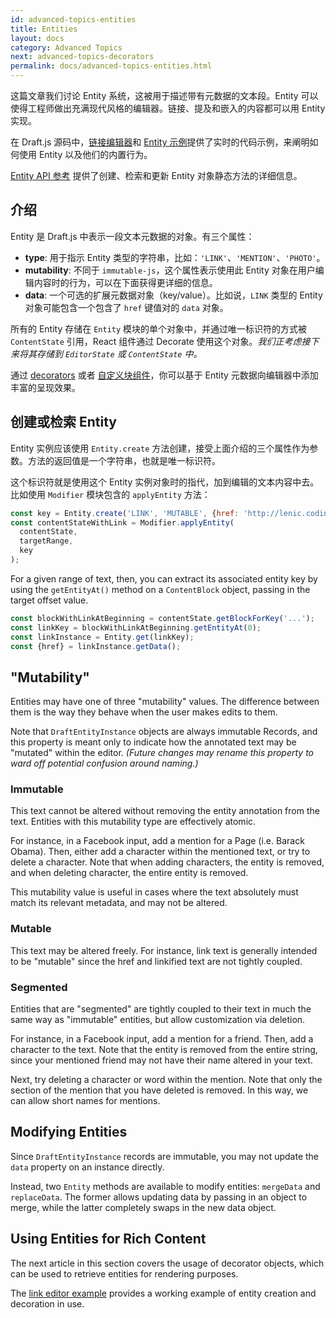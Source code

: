 ```yaml
---
id: advanced-topics-entities
title: Entities
layout: docs
category: Advanced Topics
next: advanced-topics-decorators
permalink: docs/advanced-topics-entities.html
---
```


这篇文章我们讨论 Entity 系统，这被用于描述带有元数据的文本段。Entity 可以使得工程师做出充满现代风格的编辑器。链接、提及和嵌入的内容都可以用 Entity 实现。

在 Draft.js 源码中，[链接编辑器](https://github.com/facebook/draft-js/tree/master/examples/link)和 [Entity 示例](https://github.com/facebook/draft-js/tree/master/examples/entity)提供了实时的代码示例，来阐明如何使用 Entity 以及他们的内置行为。

[Entity API 参考](/draft-js/docs/api-reference-entity.html) 提供了创建、检索和更新 Entity 对象静态方法的详细信息。

## 介绍

Entity 是 Draft.js 中表示一段文本元数据的对象。有三个属性：

- **type**: 用于指示 Entity 类型的字符串，比如：`'LINK'`、`'MENTION'`、`'PHOTO'`。
- **mutability**: 不同于 `immutable-js`，这个属性表示使用此 Entity 对象在用户编辑内容时的行为，可以在下面获得更详细的信息。
- **data**: 一个可选的扩展元数据对象（key/value）。比如说，`LINK` 类型的 Entity 对象可能包含一个包含了 `href` 键值对的 `data` 对象。

所有的 Entity 存储在 `Entity` 模块的单个对象中，并通过唯一标识符的方式被 `ContentState` 引用，React 组件通过 Decorate 使用这个对象。*我们正考虑接下来将其存储到 `EditorState` 或 `ContentState` 中。*

通过 [decorators](/draft-js/docs/advanced-topics-decorators.html) 或者
[自定义块组件](/draft-js/docs/advanced-topics-block-components.html)，你可以基于 Entity 元数据向编辑器中添加丰富的呈现效果。

## 创建或检索 Entity

Entity 实例应该使用 `Entity.create` 方法创建，接受上面介绍的三个属性作为参数。方法的返回值是一个字符串，也就是唯一标识符。

这个标识符就是使用这个 Entity 实例对象时的指代，加到编辑的文本内容中去。比如使用 `Modifier` 模块包含的 `applyEntity` 方法：

```js
const key = Entity.create('LINK', 'MUTABLE', {href: 'http://lenic.coding.me'});
const contentStateWithLink = Modifier.applyEntity(
  contentState,
  targetRange,
  key
);
```

For a given range of text, then, you can extract its associated entity key by using
the `getEntityAt()` method on a `ContentBlock` object, passing in the target
offset value.

```js
const blockWithLinkAtBeginning = contentState.getBlockForKey('...');
const linkKey = blockWithLinkAtBeginning.getEntityAt(0);
const linkInstance = Entity.get(linkKey);
const {href} = linkInstance.getData();
```

## "Mutability"

Entities may have one of three "mutability" values. The difference between them
is the way they behave when the user makes edits to them.

Note that `DraftEntityInstance` objects are always immutable Records, and this
property is meant only to indicate how the annotated text may be "mutated" within
the editor. _(Future changes may rename this property to ward off potential
confusion around naming.)_

### Immutable

This text cannot be altered without removing the entity annotation
from the text. Entities with this mutability type are effectively atomic.

For instance, in a Facebook input, add a mention for a Page (i.e. Barack Obama).
Then, either add a character within the mentioned text, or try to delete a character.
Note that when adding characters, the entity is removed, and when deleting character,
the entire entity is removed.

This mutability value is useful in cases where the text absolutely must match
its relevant metadata, and may not be altered.

### Mutable

This text may be altered freely. For instance, link text is
generally intended to be "mutable" since the href and linkified text are not
tightly coupled.

### Segmented

Entities that are "segmented" are tightly coupled to their text in much the
same way as "immutable" entities, but allow customization via deletion.

For instance, in a Facebook input, add a mention for a friend. Then, add a
character to the text. Note that the entity is removed from the entire string,
since your mentioned friend may not have their name altered in your text.

Next, try deleting a character or word within the mention. Note that only the
section of the mention that you have deleted is removed. In this way, we can
allow short names for mentions.

## Modifying Entities

Since `DraftEntityInstance` records are immutable, you may not update the `data`
property on an instance directly.

Instead, two `Entity` methods are available to modify entities: `mergeData` and
`replaceData`. The former allows updating data by passing in an object to merge,
while the latter completely swaps in the new data object.

## Using Entities for Rich Content

The next article in this section covers the usage of decorator objects, which
can be used to retrieve entities for rendering purposes.

The [link editor example](https://github.com/facebook/draft-js/tree/master/examples/link)
provides a working example of entity creation and decoration in use.

